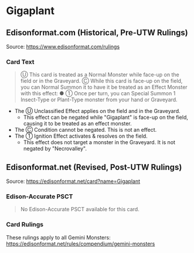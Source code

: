 # Gigaplant

## Edisonformat.com (Historical, Pre-UTW Rulings)

Source: https://www.edisonformat.com/rulings

### Card Text

> Ⓤ This card is treated as a Normal Monster while face-up on the field or in the Graveyard. Ⓒ While this card is face-up on the field, you can Normal Summon it to have it be treated as an Effect Monster with this effect:
● ① Once per turn, you can Special Summon 1 Insect-Type or Plant-Type monster from your hand or Graveyard.

*   The Ⓤ Unclassified Effect applies on the field and in the Graveyard.
    *   This effect can be negated while "Gigaplant" is face-up on the field, causing it to be treated as an effect monster.
*   The Ⓒ Condition cannot be negated. This is not an effect.
*   The ① Ignition Effect activates & resolves on the field.
    *   This effect does not target a monster in the Graveyard. It is not negated by "Necrovalley".

## Edisonformat.net (Revised, Post-UTW Rulings)

Source: https://edisonformat.net/card?name=Gigaplant

### Edison-Accurate PSCT

> No Edison-Accurate PSCT available for this card.

### Card Rulings

These rulings apply to all Gemini Monsters: https://edisonformat.net/rules/compendium/gemini-monsters
            